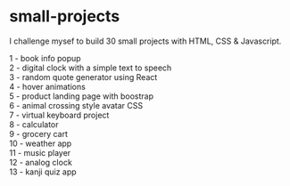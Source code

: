 # small-projects
I challenge mysef to build 30 small projects with HTML, CSS & Javascript.

1 - book info popup <br />
2 - digital clock with a simple text to speech <br />
3 - random quote generator using React <br />
4 - hover animations <br />
5 - product landing page with boostrap <br />
6 - animal crossing style avatar CSS <br />
7 - virtual keyboard project <br />
8 - calculator <br />
9 - grocery cart <br />
10 - weather app <br />
11 - music player <br/>
12 - analog clock <br/>
13 - kanji quiz app <br/>
